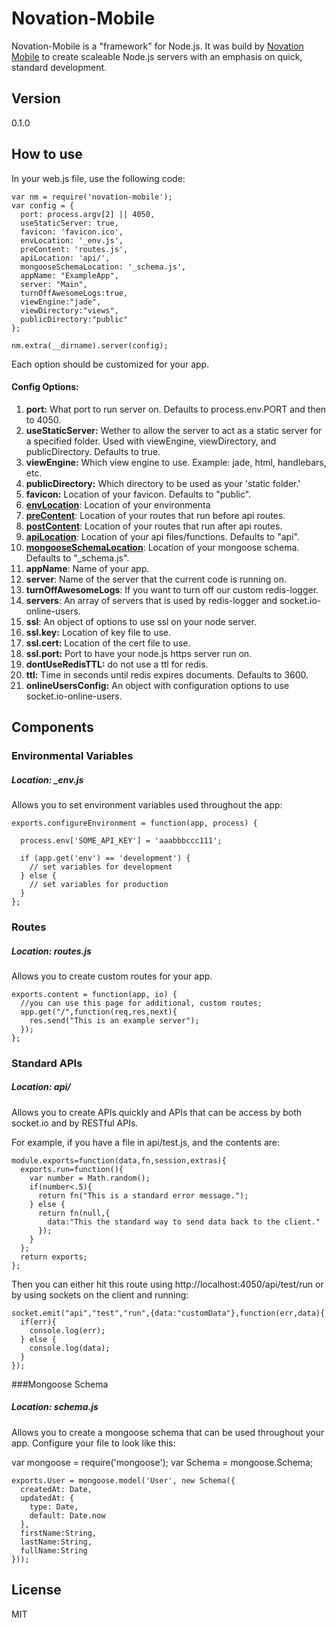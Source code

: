 # Novation-Mobile

Novation-Mobile is a "framework" for Node.js. It was build by [Novation Mobile] to create scaleable Node.js servers with an emphasis on quick, standard development.


## Version

0.1.0

## How to use

In your web.js file, use the following code:

    var nm = require('novation-mobile');
    var config = {
      port: process.argv[2] || 4050,
      useStaticServer: true,
      favicon: 'favicon.ico',
      envLocation: '_env.js',
      preContent: 'routes.js',
      apiLocation: 'api/',
      mongooseSchemaLocation: '_schema.js',
      appName: "ExampleApp",
      server: "Main",
      turnOffAwesomeLogs:true,
      viewEngine:"jade",
      viewDirectory:"views",
      publicDirectory:"public"
    };

    nm.extra(__dirname).server(config);

Each option should be customized for your app. 

#### Config Options:
1. **port:** What port to run server on. Defaults to process.env.PORT and then to 4050.
1. **useStaticServer:** Wether to allow the server to act as a static server for a specified folder. Used with viewEngine, viewDirectory, and publicDirectory. Defaults to true.
1. **viewEngine:** Which view engine to use. Example: jade, html, handlebars, etc.
1. **publicDirectory:** Which directory to be used as your 'static folder.'
1. **favicon:** Location of your favicon. Defaults to "public".
1. **[envLocation](#environmental-variables)**: Location of your environmenta
1. **[preContent](#routes)**: Location of your routes that run before api routes.
1. **[postContent](#routes)**: Location of your routes that run after api routes.
1. **[apiLocation](#standard-apis)**: Location of your api files/functions. Defaults to "api".
1. **[mongooseSchemaLocation](#mongoose-schema)**: Location of your mongoose schema. Defaults to "_schema.js".
1. **appName**: Name of your app.
1. **server**: Name of the server that the current code is running on.
1. **turnOffAwesomeLogs**: If you want to turn off our custom redis-logger.
1. **servers**: An array of servers that is used by redis-logger and socket.io-online-users.
1. **ssl**: An object of options to use ssl on your node server.
1. **ssl.key:** Location of key file to use.
1. **ssl.cert:** Location of the cert file to use.
1. **ssl.port:** Port to have your node.js https server run on.
1. **dontUseRedisTTL:** do not use a ttl for redis.
1. **ttl:** Time in seconds until redis expires documents. Defaults to 3600.
1. **onlineUsersConfig:** An object with configuration options to use socket.io-online-users.

## Components

### Environmental Variables
##### Location: _env.js
Allows you to set environment variables used throughout the app:

    exports.configureEnvironment = function(app, process) {

      process.env['SOME_API_KEY'] = 'aaabbbccc111';

      if (app.get('env') == 'development') {
        // set variables for development
      } else {
        // set variables for production
      }
    };

### Routes 
##### Location: routes.js
Allows you to create custom routes for your app.

    exports.content = function(app, io) {
      //you can use this page for additional, custom routes;
      app.get("/",function(req,res,next){
        res.send("This is an example server");
      });
    };

### Standard APIs
##### Location: api/
Allows you to create APIs quickly and APIs that can be access by both socket.io and by RESTful APIs.

For example, if you have a file in api/test.js, and the contents are:

    module.exports=function(data,fn,session,extras){
      exports.run=function(){
        var number = Math.random();
        if(number<.5){
          return fn("This is a standard error message.");
        } else {
          return fn(null,{
            data:"This the standard way to send data back to the client."
          });
        }
      };
      return exports;
    };

Then you can either hit this route using http://localhost:4050/api/test/run or by using sockets on the client and running: 

    socket.emit("api","test","run",{data:"customData"},function(err,data){
      if(err){
        console.log(err);
      } else {
        console.log(data);
      }
    });

###Mongoose Schema
##### Location: schema.js
Allows you to create a mongoose schema that can be used throughout your app. Configure your file to look like this:

var mongoose = require('mongoose');
var Schema = mongoose.Schema;

    exports.User = mongoose.model('User', new Schema({
      createdAt: Date,
      updatedAt: {
        type: Date,
        default: Date.now
      },
      firstName:String,
      lastName:String,
      fullName:String
    }));


## License

MIT

[Novation Mobile]:http://novationmobile.com/#portfolio.html